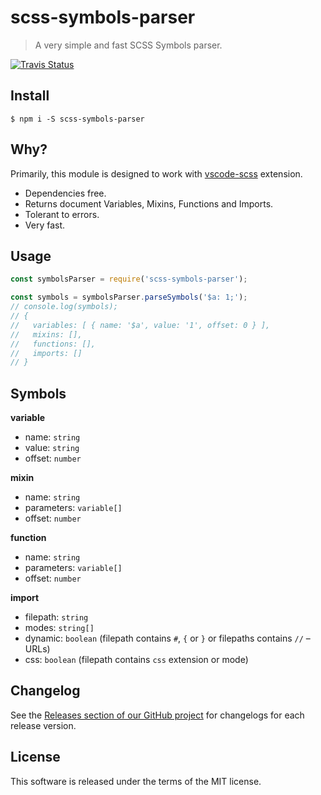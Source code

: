 # scss-symbols-parser

> A very simple and fast SCSS Symbols parser.

[![Travis Status](https://travis-ci.org/mrmlnc/scss-symbols-parser.svg?branch=master)](https://travis-ci.org/mrmlnc/scss-symbols-parser)

## Install

```shell
$ npm i -S scss-symbols-parser
```

## Why?

Primarily, this module is designed to work with [vscode-scss](https://github.com/mrmlnc/vscode-scss) extension.

  * Dependencies free.
  * Returns document Variables, Mixins, Functions and Imports.
  * Tolerant to errors.
  * Very fast.

## Usage

```js
const symbolsParser = require('scss-symbols-parser');

const symbols = symbolsParser.parseSymbols('$a: 1;');
// console.log(symbols);
// {
//   variables: [ { name: '$a', value: '1', offset: 0 } ],
//   mixins: [],
//   functions: [],
//   imports: []
// }
```

## Symbols

**variable**

  * name: `string`
  * value: `string`
  * offset: `number`

**mixin**

  * name: `string`
  * parameters: `variable[]`
  * offset: `number`

**function**

  * name: `string`
  * parameters: `variable[]`
  * offset: `number`

**import**

  * filepath: `string`
  * modes: `string[]`
  * dynamic: `boolean` (filepath contains `#`, `{` or `}` or filepaths contains `//` – URLs)
  * css: `boolean` (filepath contains `css` extension or mode)

## Changelog

See the [Releases section of our GitHub project](https://github.com/mrmlnc/scss-symbols-parser/releases) for changelogs for each release version.

## License

This software is released under the terms of the MIT license.
